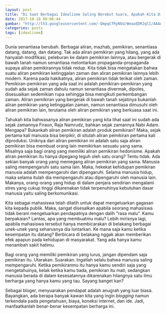 ```yaml
---
layout: post
title: "Di Saat Berbagai Idealisme Saling Berebut Suara, Apakah Kita Diam Saja?"
date: 2017-10-18 09:06:44
gambar: "http://lh3.googleusercontent.com/-QmpqCfRyNbU/WeaoEDRJqlI/AAAAAAAACe8/D9RUFQgFxKAtsqlu9TCTgo5Jb7yWVqUpgCLcBGAs/h120/ideology.jpg"
categories: posts
tags: [idealisme]
---
```


Dunia senantiasa berubah. Berbagai aliran, mazhab, pemikiran, senantiasa datang, datang, dan datang. Tak ada aliran pemikiran yang hilang, yang ada hanyalah modifikasi, peleburan ke dalam pemikiran lainnya, atau bergerak di bawah tanah namun senantiasa melontarkan propaganda-propaganda supaya aliran pemikirannya tidak redup. Kita tidak bisa mengatakan bahwa suatu aliran pemikiran ketinggalan zaman dan aliran pemikiran lainnya lebih modern. Karena pada hakikatnya, aliran pemikiran tidak terikat oleh zaman. Pemikiran-pemikiran yang ada saat ini adalah pemikiran-pemikiran yang sudah ada sejak zaman dahulu namun senantiasa divermak, dipoles, disesuaikan sedemikian rupa sehingga bisa mengikuti perkembangan zaman. Aliran pemikiran yang bergerak di bawah tanah sejatinya bukanlah aliran pemikiran yang ketinggalan zaman, namun senantiasa dimusuhi oleh aliran pemikiran lain, terutama oleh aliran pemikiran yang berkuasa saat ini.

Tahukah kita bahwasanya aliran pemikiran yang kita lihat saat ini sudah ada sejak zamannya Firaun, Raja Namrudz, bahkan sejak zamannya Nabi Adam. Mengapa? Bukankah aliran pemikiran adalah produk pemikiran? Maka, sejak pertama kali manusia bisa berpikir, di situlah aliran pemikiran pertama kali diproduksi. Uniknya dari aliran pemikiran ini adalah satu saja aliran pemikiran bisa membuat orang lain memikirkan sesuatu yang sama. Misalnya saja bagi orang yang memiliki aliran pemikiran hedonisme. Apakah aliran pemikiran itu hanya dipegang teguh oleh satu orang? Tentu tidak. Ada sekian banyak orang yang memegang aliran pemikiran yang sama. Manusia saling mempengaruhi satu sama lain. Maka, hekekat kehidupan pemikiran manusia adalah mempengaruhi dan dipengaruhi. Selama manusia hidup, maka selama itulah dia mempengaruhi atau dipengaruhi oleh manusia lain. Makanya, orang-orang yang hidup di dalam penjara sendirian mengalami stres yang cukup tinggi dikarenakan tidak terpenuhinya kebutuhan dasar manusia yaitu saling berkomunikasi.

Kita sebagai mahasiswa telah dilatih untuk dapat mengeluarkan gagasan kita kepada publik. Maka, sangat disesalkan apabila seorang mahasiswa tidak berani mengeluarkan pendapatnya dengan dalih "rasa malu". Kamu berpakaian? Lantas, apa yang membuatmu malu? Lebih mirisnya lagi, apabila mahasiswa tersebut hanya membicarakan di belakang berbagai unek-unek yang seharusnya dia lontarkan. Ke mana saja kamu ketika kesempatan itu datang? Berbicara di belakang nggak akan memberikan efek apapun pada kehidupan di masyarakat. Yang ada hanya kamu menambah sakit hatimu.

Bagi orang yang memiliki pemikiran yang lurus, jangan dipendam saja pemikiran itu. Utarakan. Suarakan. Ingatlah selalu bahwa manusia saling mempengaruhi. Ketika pemikiranmu itu hanya kamu sendiri saja yang mengetahuinya, kelak ketika kamu tiada, pemikiran itu mati, sedangkan manusia berada di dalam kesesatannya dikarenakan hilangnya satu ilmu berharga yang hanya kamu yang tau. Sayang banget kan?

Sebagai bloger, menyuarakan pendapat adalah anugrah yang luar biasa. Bayangkan, ada berapa banyak kawan kita yang ingin _blogging_ namun terkendala pada pengetahuan, biaya, koneksi internet, dan ide. Jadi, manfaatkanlah benar-benar kesempatan berharga ini.